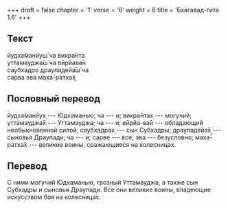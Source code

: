 +++
draft = false
chapter = '1'
verse = '6'
weight = 6
title = 'Бхагавад-гита 1.6'
+++
## Текст

йудха̄манйуш́ ча викра̄нта  
уттамауджа̄ш́ ча вӣрйава̄н  
саубхадро драупадейа̄ш́ ча  
сарва эва маха̄-ратха̄х̣

## Пословный перевод

йудха̄манйух̣ --- Юдхаманью; ча --- и; викра̄нтах̣ --- могучий; уттамауджа̄х̣
--- Уттамауджа; ча --- и; вӣрйа-ва̄н --- обладающий необыкновенной силой;
саубхадрах̣ --- сын Субхадры; драупадейа̄х̣ --- сыновья Драупади; ча --- и;
сарве --- все; эва --- безусловно; маха̄-ратха̄х̣ --- великие воины,
сражающиеся на колесницах.

## Перевод

С ними могучий Юдхаманью, грозный Уттамауджа, а также сын Субхадры и
сыновья Драупади. Все они великие воины, владеющие искусством боя на
колесницах.
